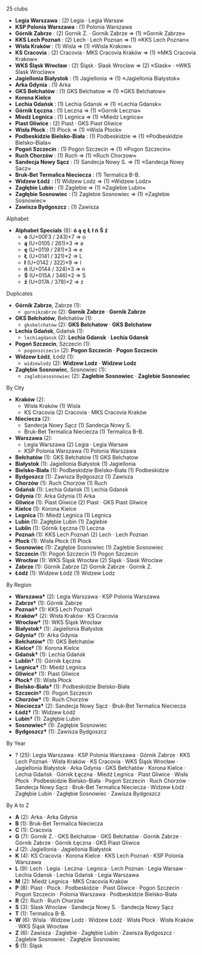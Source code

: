 25 clubs

- **Legia Warszawa** : (2) Legia · Legia Warsaw
- **KSP Polonia Warszawa** : (1) Polonia Warszawa
- **Górnik Zabrze** : (2) Gornik Z. · Gornik Zabrze ⇒ (1) ≈Gornik Zabrze≈
- **KKS Lech Poznań** : (2) Lech · Lech Poznan ⇒ (1) ≈KKS Lech Poznan≈
- **Wisła Kraków** : (1) Wisla ⇒ (1) ≈Wisla Krakow≈
- **KS Cracovia** : (2) Cracovia · MKS Cracovia Kraków ⇒ (1) ≈MKS Cracovia Krakow≈
- **WKS Śląsk Wrocław** : (2) Śląsk · Slask Wroclaw ⇒ (2) ≈Slask≈ · ≈WKS Slask Wroclaw≈
- **Jagiellonia Białystok** : (1) Jagiellonia ⇒ (1) ≈Jagiellonia Bialystok≈
- **Arka Gdynia** : (1) Arka
- **GKS Bełchatów** : (1) GKS Belchatow ⇒ (1) ≈GKS Belchatow≈
- **Korona Kielce**
- **Lechia Gdańsk** : (1) Lechia Gdansk ⇒ (1) ≈Lechia Gdansk≈
- **Górnik Łęczna** : (1) Leczna ⇒ (1) ≈Gornik Leczna≈
- **Miedź Legnica** : (1) Legnica ⇒ (1) ≈Miedz Legnica≈
- **Piast Gliwice** : (2) Piast · GKS Piast Gliwice
- **Wisła Płock** : (1) Plock ⇒ (1) ≈Wisla Plock≈
- **Podbeskidzie Bielsko-Biała** : (1) Podbeskidzie ⇒ (1) ≈Podbeskidzie Bielsko-Biala≈
- **Pogoń Szczecin** : (1) Pogon Szczecin ⇒ (1) ≈Pogon Szczecin≈
- **Ruch Chorzów** : (1) Ruch ⇒ (1) ≈Ruch Chorzow≈
- **Sandecja Nowy Sącz** : (1) Sandecja Nowy S. ⇒ (1) ≈Sandecja Nowy Sacz≈
- **Bruk-Bet Termalica Nieciecza** : (1) Termalica B-B.
- **Widzew Łódź** : (1) Widzew Lodz ⇒ (1) ≈Widzew Lodz≈
- **Zagłębie Lubin** : (1) Zaglebie ⇒ (1) ≈Zaglebie Lubin≈
- **Zagłębie Sosnowiec** : (1) Zaglebie Sosnowiec ⇒ (1) ≈Zaglebie Sosnowiec≈
- **Zawisza Bydgoszcz** : (1) Zawisza




Alphabet

- **Alphabet Specials** (8):  **ó**  **ą**  **ę**  **Ł**  **ł**  **ń**  **Ś**  **ź** 
  - **ó** (U+00F3 / 243)×7 ⇒ o
  - **ą** (U+0105 / 261)×3 ⇒ a
  - **ę** (U+0119 / 281)×3 ⇒ e
  - **Ł** (U+0141 / 321)×2 ⇒ L
  - **ł** (U+0142 / 322)×9 ⇒ l
  - **ń** (U+0144 / 324)×3 ⇒ n
  - **Ś** (U+015A / 346)×2 ⇒ S
  - **ź** (U+017A / 378)×2 ⇒ z




Duplicates

- **Górnik Zabrze**, Zabrze (1):
  - `gornikzabrze` (2): **Gornik Zabrze** · **Gornik Zabrze**
- **GKS Bełchatów**, Bełchatów (1):
  - `gksbelchatow` (2): **GKS Belchatow** · **GKS Belchatow**
- **Lechia Gdańsk**, Gdańsk (1):
  - `lechiagdansk` (2): **Lechia Gdansk** · **Lechia Gdansk**
- **Pogoń Szczecin**, Szczecin (1):
  - `pogonszczecin` (2): **Pogon Szczecin** · **Pogon Szczecin**
- **Widzew Łódź**, Łódź (1):
  - `widzewlodz` (2): **Widzew Lodz** · **Widzew Lodz**
- **Zagłębie Sosnowiec**, Sosnowiec (1):
  - `zaglebiesosnowiec` (2): **Zaglebie Sosnowiec** · **Zaglebie Sosnowiec**




By City

- **Kraków** (2): 
  - Wisła Kraków  (1) Wisla
  - KS Cracovia  (2) Cracovia · MKS Cracovia Kraków
- **Nieciecza** (2): 
  - Sandecja Nowy Sącz  (1) Sandecja Nowy S.
  - Bruk-Bet Termalica Nieciecza  (1) Termalica B-B.
- **Warszawa** (2): 
  - Legia Warszawa  (2) Legia · Legia Warsaw
  - KSP Polonia Warszawa  (1) Polonia Warszawa
- **Bełchatów** (1): GKS Bełchatów  (1) GKS Belchatow
- **Białystok** (1): Jagiellonia Białystok  (1) Jagiellonia
- **Bielsko-Biała** (1): Podbeskidzie Bielsko-Biała  (1) Podbeskidzie
- **Bydgoszcz** (1): Zawisza Bydgoszcz  (1) Zawisza
- **Chorzów** (1): Ruch Chorzów  (1) Ruch
- **Gdańsk** (1): Lechia Gdańsk  (1) Lechia Gdansk
- **Gdynia** (1): Arka Gdynia  (1) Arka
- **Gliwice** (1): Piast Gliwice  (2) Piast · GKS Piast Gliwice
- **Kielce** (1): Korona Kielce 
- **Legnica** (1): Miedź Legnica  (1) Legnica
- **Lubin** (1): Zagłębie Lubin  (1) Zaglebie
- **Lublin** (1): Górnik Łęczna  (1) Leczna
- **Poznań** (1): KKS Lech Poznań  (2) Lech · Lech Poznan
- **Płock** (1): Wisła Płock  (1) Plock
- **Sosnowiec** (1): Zagłębie Sosnowiec  (1) Zaglebie Sosnowiec
- **Szczecin** (1): Pogoń Szczecin  (1) Pogon Szczecin
- **Wrocław** (1): WKS Śląsk Wrocław  (2) Śląsk · Slask Wroclaw
- **Zabrze** (1): Górnik Zabrze  (2) Gornik Zabrze · Gornik Z.
- **Łódź** (1): Widzew Łódź  (1) Widzew Lodz




By Region

- **Warszawa†** (2):   Legia Warszawa · KSP Polonia Warszawa
- **Zabrze†** (1):   Górnik Zabrze
- **Poznań†** (1):   KKS Lech Poznań
- **Kraków†** (2):   Wisła Kraków · KS Cracovia
- **Wrocław†** (1):   WKS Śląsk Wrocław
- **Białystok†** (1):   Jagiellonia Białystok
- **Gdynia†** (1):   Arka Gdynia
- **Bełchatów†** (1):   GKS Bełchatów
- **Kielce†** (1):   Korona Kielce
- **Gdańsk†** (1):   Lechia Gdańsk
- **Lublin†** (1):   Górnik Łęczna
- **Legnica†** (1):   Miedź Legnica
- **Gliwice†** (1):   Piast Gliwice
- **Płock†** (1):   Wisła Płock
- **Bielsko-Biała†** (1):   Podbeskidzie Bielsko-Biała
- **Szczecin†** (1):   Pogoń Szczecin
- **Chorzów†** (1):   Ruch Chorzów
- **Nieciecza†** (2):   Sandecja Nowy Sącz · Bruk-Bet Termalica Nieciecza
- **Łódź†** (1):   Widzew Łódź
- **Lubin†** (1):   Zagłębie Lubin
- **Sosnowiec†** (1):   Zagłębie Sosnowiec
- **Bydgoszcz†** (1):   Zawisza Bydgoszcz




By Year

- ? (25):   Legia Warszawa · KSP Polonia Warszawa · Górnik Zabrze · KKS Lech Poznań · Wisła Kraków · KS Cracovia · WKS Śląsk Wrocław · Jagiellonia Białystok · Arka Gdynia · GKS Bełchatów · Korona Kielce · Lechia Gdańsk · Górnik Łęczna · Miedź Legnica · Piast Gliwice · Wisła Płock · Podbeskidzie Bielsko-Biała · Pogoń Szczecin · Ruch Chorzów · Sandecja Nowy Sącz · Bruk-Bet Termalica Nieciecza · Widzew Łódź · Zagłębie Lubin · Zagłębie Sosnowiec · Zawisza Bydgoszcz






By A to Z

- **A** (2): Arka · Arka Gdynia
- **B** (1): Bruk-Bet Termalica Nieciecza
- **C** (1): Cracovia
- **G** (7): Gornik Z. · GKS Belchatow · GKS Bełchatów · Gornik Zabrze · Górnik Zabrze · Górnik Łęczna · GKS Piast Gliwice
- **J** (2): Jagiellonia · Jagiellonia Białystok
- **K** (4): KS Cracovia · Korona Kielce · KKS Lech Poznań · KSP Polonia Warszawa
- **L** (9): Lech · Legia · Leczna · Legnica · Lech Poznan · Legia Warsaw · Lechia Gdansk · Lechia Gdańsk · Legia Warszawa
- **M** (2): Miedź Legnica · MKS Cracovia Kraków
- **P** (8): Piast · Plock · Podbeskidzie · Piast Gliwice · Pogon Szczecin · Pogoń Szczecin · Polonia Warszawa · Podbeskidzie Bielsko-Biała
- **R** (2): Ruch · Ruch Chorzów
- **S** (3): Slask Wroclaw · Sandecja Nowy S. · Sandecja Nowy Sącz
- **T** (1): Termalica B-B.
- **W** (6): Wisla · Widzew Lodz · Widzew Łódź · Wisła Płock · Wisła Kraków · WKS Śląsk Wrocław
- **Z** (6): Zawisza · Zaglebie · Zagłębie Lubin · Zawisza Bydgoszcz · Zaglebie Sosnowiec · Zagłębie Sosnowiec
- **Ś** (1): Śląsk




